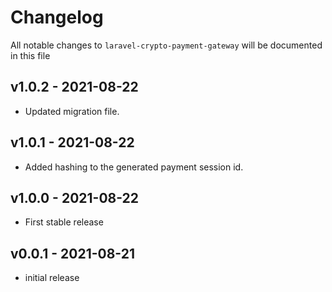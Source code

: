 # Changelog

All notable changes to `laravel-crypto-payment-gateway` will be documented in this file

## v1.0.2 - 2021-08-22

- Updated migration file.
  
## v1.0.1 - 2021-08-22

- Added hashing to the generated payment session id.
  
## v1.0.0 - 2021-08-22

- First stable release

## v0.0.1 - 2021-08-21

- initial release
